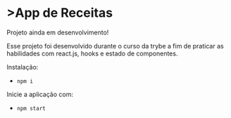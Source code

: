 <h1>>App de Receitas</h1>

Projeto ainda em desenvolvimento!

Esse projeto foi desenvolvido durante o curso da trybe a fim de praticar as habilidades com react.js, hooks e estado de componentes.

Instalação:
  - `npm i`

Inicie a aplicação com:
  - `npm start`
